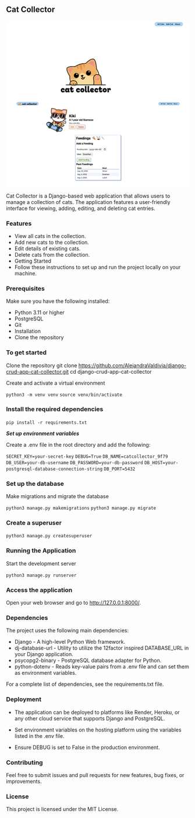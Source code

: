## Cat Collector 

![homepage](staticfiles/images/catcollector-homepage.jpg)
![feeding](staticfiles/images/feeding-form-cat-collector.jpg)

Cat Collector is a Django-based web application that allows users to manage a collection of cats. The application features a user-friendly interface for viewing, adding, editing, and deleting cat entries.

### Features
- View all cats in the collection.
- Add new cats to the collection.
- Edit details of existing cats.
- Delete cats from the collection.
- Getting Started
- Follow these instructions to set up and run the project locally on your machine.

### Prerequisites
Make sure you have the following installed:

- Python 3.11 or higher
- PostgreSQL
- Git
- Installation
- Clone the repository

### To get started

Clone the repository
git clone https://github.com/AlejandraValdivia/django-crud-app-cat-collector.git
cd django-crud-app-cat-collector

Create and activate a virtual environment

``python3 -m venv venv``
``source venv/bin/activate``

### Install the required dependencies

``pip install -r requirements.txt``

***Set up environment variables***

Create a .env file in the root directory and add the following:

``SECRET_KEY=your-secret-key``
``DEBUG=True``
``DB_NAME=catcollector_9f79``
``DB_USER=your-db-username``
``DB_PASSWORD=your-db-password``
``DB_HOST=your-postgresql-database-connection-string``
``DB_PORT=5432``

### Set up the database

Make migrations and migrate the database

``python3 manage.py makemigrations``
``python3 manage.py migrate``

### Create a superuser

``python3 manage.py createsuperuser``

### Running the Application
Start the development server

``python3 manage.py runserver``

### Access the application

Open your web browser and go to http://127.0.0.1:8000/.

### Dependencies
The project uses the following main dependencies:

- Django - A high-level Python Web framework.
- dj-database-url - Utility to utilize the 12factor inspired DATABASE_URL in your Django application.
- psycopg2-binary - PostgreSQL database adapter for Python.
- python-dotenv - Reads key-value pairs from a .env file and can set them as environment variables.

For a complete list of dependencies, see the requirements.txt file.

### Deployment
- The application can be deployed to platforms like Render, Heroku, or any other cloud service that supports Django and PostgreSQL.

- Set environment variables on the hosting platform using the variables listed in the .env file.
- Ensure DEBUG is set to False in the production environment.

### Contributing
Feel free to submit issues and pull requests for new features, bug fixes, or improvements.

### License
This project is licensed under the MIT License.



